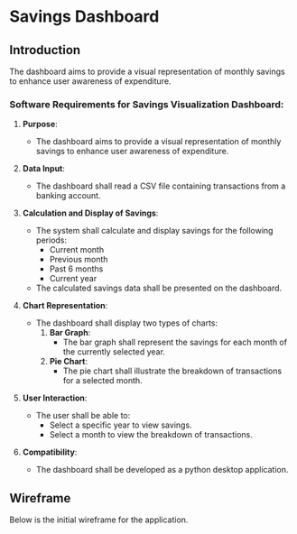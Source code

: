 # Savings Dashboard

## Introduction

The dashboard aims to provide a visual representation of monthly savings to enhance user awareness of expenditure.

### Software Requirements for Savings Visualization Dashboard:

1. **Purpose**: 
   - The dashboard aims to provide a visual representation of monthly savings to enhance user awareness of expenditure. 

2. **Data Input**: 
   - The dashboard shall read a CSV file containing transactions from a banking account.

3. **Calculation and Display of Savings**:
   - The system shall calculate and display savings for the following periods:
     - Current month
     - Previous month
     - Past 6 months
     - Current year
   - The calculated savings data shall be presented on the dashboard.

4. **Chart Representation**:
   - The dashboard shall display two types of charts:
     1. **Bar Graph**:
        - The bar graph shall represent the savings for each month of the currently selected year.
     2. **Pie Chart**:
        - The pie chart shall illustrate the breakdown of transactions for a selected month.

5. **User Interaction**:
   - The user shall be able to:
     - Select a specific year to view savings.
     - Select a month to view the breakdown of transactions.

9. **Compatibility**:
   - The dashboard shall be developed as a python desktop application.

## Wireframe

Below is the initial wireframe for the application.


